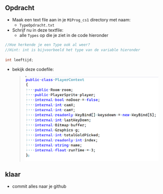 
## Opdracht


- Maak een text file aan in je `M1Prog_cs1` directory met naam:
    - `TypeOpdracht.txt` 
- Schrijf nu in deze textfile:
    - alle `Types` op die je ziet in de code hieronder

```C#
//Hoe herkende je een Type ook al weer?
//Hint: int is bijvoorbeeld het type van de variable hieronder
 
int leeftijd;
```

- bekijk deze codefile:
    >![](img/playercontext.png)
## klaar
- commit alles naar je github

